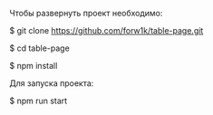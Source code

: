 Чтобы развернуть проект необходимо:

$ git clone https://github.com/forw1k/table-page.git

$ cd table-page

$ npm install

Для запуска проекта:

$ npm run start